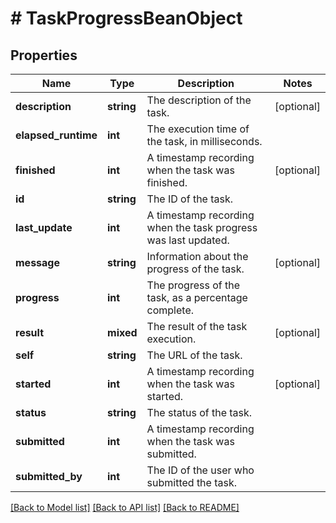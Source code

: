 # # TaskProgressBeanObject

## Properties

Name | Type | Description | Notes
------------ | ------------- | ------------- | -------------
**description** | **string** | The description of the task. | [optional]
**elapsed_runtime** | **int** | The execution time of the task, in milliseconds. |
**finished** | **int** | A timestamp recording when the task was finished. | [optional]
**id** | **string** | The ID of the task. |
**last_update** | **int** | A timestamp recording when the task progress was last updated. |
**message** | **string** | Information about the progress of the task. | [optional]
**progress** | **int** | The progress of the task, as a percentage complete. |
**result** | **mixed** | The result of the task execution. | [optional]
**self** | **string** | The URL of the task. |
**started** | **int** | A timestamp recording when the task was started. | [optional]
**status** | **string** | The status of the task. |
**submitted** | **int** | A timestamp recording when the task was submitted. |
**submitted_by** | **int** | The ID of the user who submitted the task. |

[[Back to Model list]](../../README.md#models) [[Back to API list]](../../README.md#endpoints) [[Back to README]](../../README.md)
